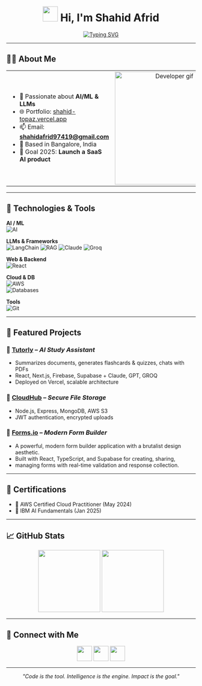<h1 align="center">
  <img src="https://raw.githubusercontent.com/akhi-shxhid/akhi-shxhid/main/wave.gif" width="40px"> 
  Hi, I'm Shahid Afrid
</h1>

<p align="center">
  <a href="https://readme-typing-svg.demolab.com?font=Fira+Code&weight=500&pause=1000&center=true&vCenter=true&width=600&lines=AI+Engineer;Full-Stack+Developer;Cloud+Solutions+Architect;Building+AI+Apps+%26+SaaS;Lifelong+Learner+%F0%9F%9A%80">
    <img src="https://readme-typing-svg.demolab.com?font=Fira+Code&weight=500&pause=1000&center=true&vCenter=true&width=600&lines=AI+Engineer;Full-Stack+Developer;Cloud+Solutions+Architect;Building+AI+Apps+%26+SaaS;Lifelong+Learner+%F0%9F%9A%80" alt="Typing SVG">
  </a>
</p>

---

## 👨‍💻 About Me

<table>
<tr>
<td width="55%">
  
- 🔭 Passionate about **AI/ML & LLMs**  
- 🌐 Portfolio: [shahid-topaz.vercel.app](https://shahid-topaz.vercel.app)  
- 📫 Email: **shahidafrid97419@gmail.com**  
- 📍 Based in Bangalore, India  
- 🎯 Goal 2025: **Launch a SaaS AI product**  

</td>
<td width="45%" align="center">
  <img src="https://raw.githubusercontent.com/Rishabh2804/Rishabh2804/master/Resources/Developer.gif" alt="Developer gif" width="300"/>
</td>
</tr>
</table>

---

## 🚀 Technologies & Tools

**AI / ML**  
![AI](https://skillicons.dev/icons?i=pytorch,tensorflow,opencv,sklearn,huggingface)

**LLMs & Frameworks**  
![LangChain](https://img.shields.io/badge/LangChain-005571?style=flat&logoColor=white) 
![RAG](https://img.shields.io/badge/RAG-VectorDB-blue) 
![Claude](https://img.shields.io/badge/Claude-111111?style=flat&logo=anthropic) 
![Groq](https://img.shields.io/badge/Groq-FF6C37?style=flat)

**Web & Backend**  
![React](https://skillicons.dev/icons?i=react,nextjs,nodejs,express,fastapi,flask,tailwind)

**Cloud & DB**  
![AWS](https://skillicons.dev/icons?i=aws,firebase,supabase,vercel,docker,kubernetes)  
![Databases](https://skillicons.dev/icons?i=mongodb,postgresql)

**Tools**  
![Git](https://skillicons.dev/icons?i=git,github,vscode)

---

## 🧠 Featured Projects

### 🔹 [Tutorly](https://gettutorly.com) – *AI Study Assistant*
- Summarizes documents, generates flashcards & quizzes, chats with PDFs  
- React, Next.js, Firebase, Supabase + Claude, GPT, GROQ  
- Deployed on Vercel, scalable architecture  

### 🔹 [CloudHub](https://shahid-cloud-file-storage.vercel.app/) – *Secure File Storage*
- Node.js, Express, MongoDB, AWS S3  
- JWT authentication, encrypted uploads  

### 🔹 [Forms.io](https://formsio.vercel.app/) – *Modern Form Builder*
- A powerful, modern form builder application with a brutalist design aesthetic.
- Built with React, TypeScript, and Supabase for creating, sharing,
-  managing forms with real-time validation and response collection.

---

## 🏅 Certifications
- 📜 AWS Certified Cloud Practitioner (May 2024)  
- 📜 IBM AI Fundamentals (Jan 2025)  

---

## 📈 GitHub Stats

<p align="center">
  <img src="https://github-readme-stats.vercel.app/api?username=akhi-shxhid&show_icons=true&theme=radical" height="165"/>
  <img src="https://github-readme-stats.vercel.app/api/top-langs/?username=akhi-shxhid&layout=compact&theme=radical" height="165"/>
</p>

---

## 🤝 Connect with Me
<p align="center">
  <a href="mailto:shahidafrid97419@gmail.com"><img src="https://skillicons.dev/icons?i=gmail" width="40"/></a>
  <a href="https://github.com/akhi-shxhid"><img src="https://skillicons.dev/icons?i=github" width="40"/></a>
  <a href="https://shahid-topaz.vercel.app"><img src="https://skillicons.dev/icons?i=vercel" width="40"/></a>
</p>

---

<p align="center"><i>"Code is the tool. Intelligence is the engine. Impact is the goal."</i></p>
